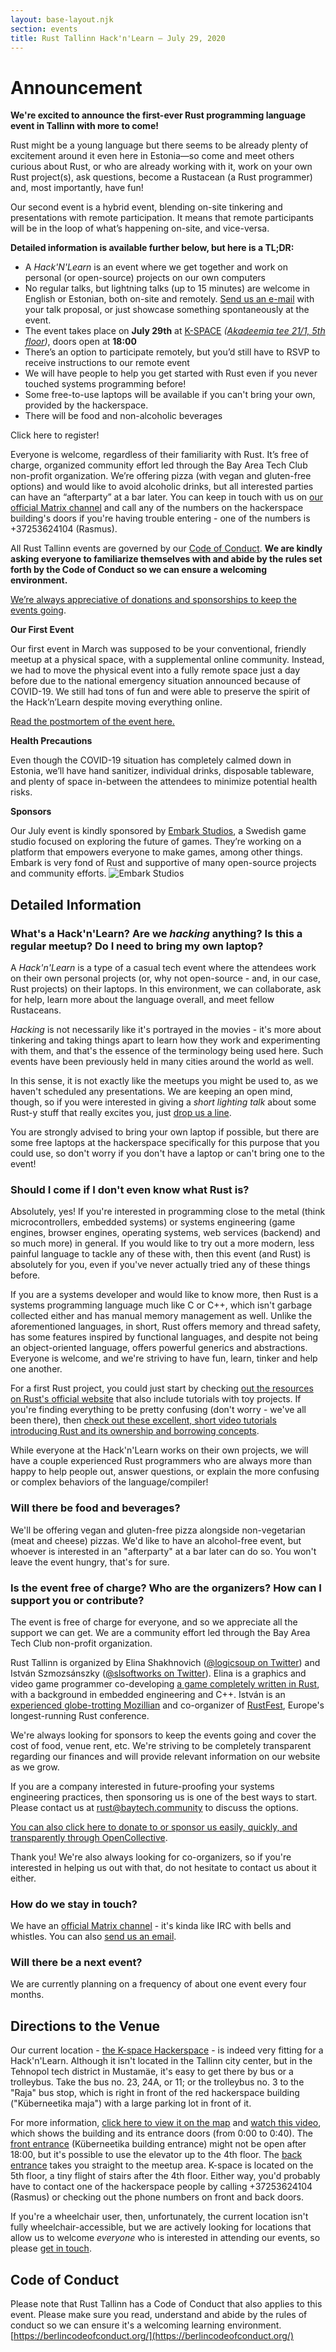 ```yaml
---
layout: base-layout.njk
section: events
title: Rust Tallinn Hack'n'Learn — July 29, 2020
---
```


<!-- place this in the head of your document -->
<script src="https://js.tito.io/v1" async></script>

# Announcement

**We're excited to announce the first-ever Rust programming language event in Tallinn with more to come!**

Rust might be a young language but there seems to be already plenty of excitement around it even here in Estonia—so come and meet others curious about Rust, or who are already working with it, work on your own Rust project(s), ask questions, become a Rustacean (a Rust programmer) and, most importantly, have fun!

Our second event is a hybrid event, blending on-site tinkering and presentations with remote participation. It means that remote participants will be in the loop of what’s happening on-site, and vice-versa.

**Detailed information is available further below, but here is a TL;DR:**

* A _Hack'N'Learn_ is an event where we get together and work on personal (or open-source) projects on our own computers
* No regular talks, but lightning talks (up to 15 minutes) are welcome in English or Estonian, both on-site and remotely. [Send us an e-mail](mailto:rust@baytech.community) with your talk proposal, or just showcase something spontaneously at the event.
* The event takes place on **July 29th** at [K-SPACE](https://k-space.ee/) _([Akadeemia tee 21/1, 5th floor](https://goo.gl/maps/7X4G1ymspBjdiBau6))_, doors open at **18:00**
* There’s an option to participate remotely, but you’d still have to RSVP to receive instructions to our remote event
* We will have people to help you get started with Rust even if you never touched systems programming before!
* Some free-to-use laptops will be available if you can't bring your own, provided by the hackerspace.
* There will be food and non-alcoholic beverages

<tito-button event="baytech/rust-tallinn-2020-july" releases="db-lypn-j9w">Click here to register!</tito-button>

Everyone is welcome, regardless of their familiarity with Rust. It’s free of charge, organized community effort led through the Bay Area Tech Club non-profit organization. We’re offering pizza (with vegan and gluten-free options) and would like to avoid alcoholic drinks, but all interested parties can have an “afterparty” at a bar later. You can keep in touch with us on [our official Matrix channel](https://matrix.to/#/#rusttallinn:matrix.org) and call any of the numbers on the hackerspace building's doors if you're having trouble entering - one of the numbers is +37253624104 (Rasmus).

All Rust Tallinn events are governed by our [Code of Conduct](https://berlincodeofconduct.org/). **We are kindly asking everyone to familiarize themselves with and abide by the rules set forth by the Code of Conduct so we can ensure a welcoming environment.**

[We’re always appreciative of donations and sponsorships to keep the events going](https://opencollective.com/rusttallinn/).

**Our First Event**

Our first event in March was supposed to be your conventional, friendly meetup at a physical space, with a supplemental online community. Instead, we had to move the physical event into a fully remote space just a day before due to the national emergency situation announced because of COVID-19. We still had tons of fun and were able to preserve the spirit of the Hack’n’Learn despite moving everything online.

[Read the postmortem of the event here.](https://musings.flak.is/tallinnrs-march2020)


**Health Precautions**

Even though the COVID-19 situation has completely calmed down in Estonia, we’ll have hand sanitizer, individual drinks, disposable tableware, and plenty of space in-between the attendees to minimize potential health risks.

**Sponsors**

Our July event is kindly sponsored by [Embark Studios](https://www.embark-studios.com/), a Swedish game studio focused on exploring the future of games. They’re working on a platform that empowers everyone to make games, among other things. Embark is very fond of Rust and supportive of many open-source projects and community efforts.
![Embark Studios](embark_studios_logo.png)

## Detailed Information

### What's a Hack'n'Learn? Are we *hacking* anything? Is this a regular meetup? Do I need to bring my own laptop?
A *Hack'n'Learn* is a type of a casual tech event where the attendees work on their own personal projects (or, why not open-source - and, in our case, Rust projects) on their laptops. In this environment, we can collaborate, ask for help, learn more about the language overall, and meet fellow Rustaceans.

*Hacking* is not necessarily like it's portrayed in the movies - it's more about tinkering and taking things apart to learn how they work and experimenting with them, and that's the essence of the terminology being used here. Such events have been previously held in many cities around the world as well.

In this sense, it is not exactly like the meetups you might be used to, as we haven't scheduled any presentations. We are keeping an open mind, though, so if you were interested in giving a *short lighting talk* about some Rust-y stuff that really excites you, just [drop us a line](mailto:rust@baytech.community).

You are strongly advised to bring your own laptop if possible, but there are some free laptops at the hackerspace specifically for this purpose that you could use, so don't worry if you don't have a laptop or can't bring one to the event!

### Should I come if I don't even know what Rust is?
Absolutely, yes! If you're interested in programming close to the metal (think microcontrollers, embedded systems) or systems engineering (game engines, browser engines, operating systems, web services (backend) and so much more) in general. If you would like to try out a more modern, less painful language to tackle any of these with, then this event (and Rust) is absolutely for you, even if you've never actually tried any of these things before.

If you are a systems developer and would like to know more, then Rust is a systems programming language much like C or C++, which isn't garbage collected either and has manual memory management as well. Unlike the aforementioned languages, in short, Rust offers memory and thread safety, has some features inspired by functional languages, and despite not being an object-oriented language, offers powerful generics and abstractions.
Everyone is welcome, and we're striving to have fun, learn, tinker and help one another.

For a first Rust project, you could just start by checking [out the resources on Rust's official website](https://www.rust-lang.org/learn) that also include tutorials with toy projects. If you're finding everything to be pretty confusing (don't worry - we've all been there), then [check out these excellent, short video tutorials introducing Rust and its ownership and borrowing concepts](http://intorust.com/).

While everyone at the Hack'n'Learn works on their own projects, we will have a couple experienced Rust programmers who are always more than happy to help people out, answer questions, or explain the more confusing or complex behaviors of the language/compiler!

### Will there be food and beverages?
We'll be offering vegan and gluten-free pizza alongside non-vegetarian (meat and cheese) pizzas. We'd like to have an alcohol-free event, but whoever is interested in an "afterparty" at a bar later can do so. You won't leave the event hungry, that's for sure.

### Is the event free of charge? Who are the organizers? How can I support you or contribute?
The event is free of charge for everyone, and so we appreciate all the support we can get. We are a community effort led through the Bay Area Tech Club non-profit organization.

Rust Tallinn is organized by Elina Shakhnovich ([@logicsoup on Twitter](https://twitter.com/logicsoup)) and István Szmozsánszky ([@slsoftworks on Twitter](https://twitter.com/slsoftworks)). Elina is a graphics and video game programmer co-developing [a game completely written in Rust](http://cyberplant.xyz/), with a background in embedded engineering and C++. István is an [experienced globe-trotting Mozillian](https://mozillians.org/en-US/u/Flaki/) and co-organizer of [RustFest](https://rustfest.eu/), Europe's longest-running Rust conference.

We're always looking for sponsors to keep the events going and cover the cost of food, venue rent, etc. We're striving to be completely transparent regarding our finances and will provide relevant information on our website as we grow.

If you are a company interested in future-proofing your systems engineering practices, then sponsoring us is one of the best ways to start. Please contact us at rust@baytech.community to discuss the options.

[You can also click here to donate to or sponsor us easily, quickly, and transparently through OpenCollective](https://opencollective.com/rusttallinn/).

Thank you! We're also always looking for co-organizers, so if you're interested in helping us out with that, do not hesitate to contact us about it either.

### How do we stay in touch?
We have an [official Matrix channel](https://matrix.to/#/#rusttallinn:matrix.org) - it's kinda like IRC with bells and whistles. You can also [send us an email](mailto:rust@baytech.community).

### Will there be a next event?
We are currently planning on a frequency of about one event every four months.

## Directions to the Venue

Our current location - [the K-space Hackerspace](https://k-space.ee/) - is indeed very fitting for a Hack'n'Learn. Although it isn't located in the Tallinn city center, but in the Tehnopol tech district in Mustamäe, it's easy to get there by bus or a trolleybus. Take the bus no. 23, 24A, or 11; or the trolleybus no. 3 to the "Raja" bus stop, which is right in front of the red hackerspace building ("Küberneetika maja") with a large parking lot in front of it.

For more information, [click here to view it on the map](https://goo.gl/maps/aSLPJUZwpJHMzDdRA) and [watch this video](https://youtu.be/EZGNZ2kz8NQ), which shows the building and its entrance doors (from 0:00 to 0:40). The [front entrance](https://what3words.com/firm.promises.dolphins) (Küberneetika building entrance) might not be open after 18:00, but it's possible to use the elevator up to the 4th floor. The [back entrance](https://what3words.com/plastic.nagging.wishing) takes you straight to the meetup area. K-space is located on the 5th floor, a tiny flight of stairs after the 4th floor. Either way, you'd probably have to contact one of the hackerspace people by calling +37253624104 (Rasmus) or checking out the phone numbers on front and back doors.

If you're a wheelchair user, then, unfortunately, the current location isn't fully wheelchair-accessible, but we are actively looking for locations that allow us to welcome *everyone* who is interested in attending our events, so please [get in touch](mailto:rust@baytech.community).


## Code of Conduct

Please note that Rust Tallinn has a Code of Conduct that also applies to this event. Please make sure you read, understand and abide by the rules of conduct so we can ensure it's a welcoming learning environment.
[https://berlincodeofconduct.org/](https://berlincodeofconduct.org/)
